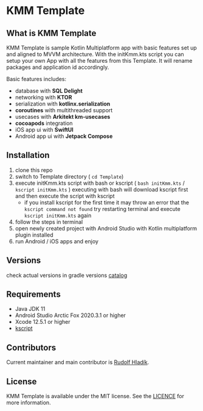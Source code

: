 # KMM Template

## What is KMM Template
KMM Template is sample Kotlin Multiplatform app with basic features set up and aligned to MVVM architecture.
With the initKmm.kts script you can setup your own App with all the features from this Template. It will rename packages and application id accordingly.
  
  Basic features includes:
   - database with **SQL Delight**
   - networking with **KTOR**
   - serialization with **kotlinx.serialization**
   - **coroutines** with multithreaded support
   - usecases with **Arkitekt km-usecases**
   - **cocoapods** integration
   - iOS app ui with **SwiftUI**
   - Android app ui with **Jetpack Compose**
   
## Installation
 1. clone this repo
 2. switch to Template directory ( `cd Template`)
 3. execute initKmm.kts script with bash or kscript ( `bash initKmm.kts` / `kscript initKmm.kts` )
      executing with bash will download kscript first and then execute the script with kscript
      - if you install kscript for the first time it may throw an error that the `kscript command not found` try restarting terminal
      and execute `kscript initKmm.kts` again
 4. follow the steps in terminal
 5. open newly created project with Android Studio with Kotlin multiplatform plugin installed
 6. run Android / iOS apps and enjoy

## Versions
 check actual versions in gradle versions [catalog](Template/gradle/libs.versions.toml)
 
## Requirements
  - Java JDK 11
  - Android Studio Arctic Fox 2020.3.1 or higher
  - Xcode 12.5.1 or higher
  - [kscript](https://github.com/holgerbrandl/kscript)

## Contributors

Current maintainer and main contributor is [Rudolf Hladík](https://github.com/RudolfHladik).

## License

KMM Template is available under the MIT license. See the [LICENCE](LICENCE) for more information.
